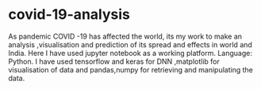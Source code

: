 # covid-19-analysis
As pandemic COVID -19 has affected the world, its my work to make an analysis ,visualisation and prediction of its spread and effects in world and India.
Here I have used jupyter notebook as a working platform.
Language: Python.
I have used tensorflow and keras for DNN ,matplotlib for visualisation of data and pandas,numpy for retrieving and manipulating the data.
